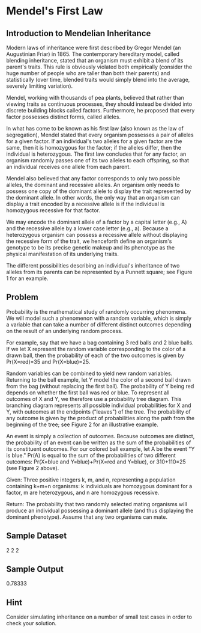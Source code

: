 # Mendel's First Law

## Introduction to Mendelian Inheritance
Modern laws of inheritance were first described by Gregor Mendel (an Augustinian Friar) in 1865. The contemporary hereditary model, called blending inheritance, stated that an organism must exhibit a blend of its parent's traits. This rule is obviously violated both empirically (consider the huge number of people who are taller than both their parents) and statistically (over time, blended traits would simply blend into the average, severely limiting variation).

Mendel, working with thousands of pea plants, believed that rather than viewing traits as continuous processes, they should instead be divided into discrete building blocks called factors. Furthermore, he proposed that every factor possesses distinct forms, called alleles.

In what has come to be known as his first law (also known as the law of segregation), Mendel stated that every organism possesses a pair of alleles for a given factor. If an individual's two alleles for a given factor are the same, then it is homozygous for the factor; if the alleles differ, then the individual is heterozygous. The first law concludes that for any factor, an organism randomly passes one of its two alleles to each offspring, so that an individual receives one allele from each parent.

Mendel also believed that any factor corresponds to only two possible alleles, the dominant and recessive alleles. An organism only needs to possess one copy of the dominant allele to display the trait represented by the dominant allele. In other words, the only way that an organism can display a trait encoded by a recessive allele is if the individual is homozygous recessive for that factor.

We may encode the dominant allele of a factor by a capital letter (e.g., A) and the recessive allele by a lower case letter (e.g., a). Because a heterozygous organism can possess a recessive allele without displaying the recessive form of the trait, we henceforth define an organism's genotype to be its precise genetic makeup and its phenotype as the physical manifestation of its underlying traits.

The different possibilities describing an individual's inheritance of two alleles from its parents can be represented by a Punnett square; see Figure 1 for an example.

## Problem
Probability is the mathematical study of randomly occurring phenomena. We will model such a phenomenon with a random variable, which is simply a variable that can take a number of different distinct outcomes depending on the result of an underlying random process.

For example, say that we have a bag containing 3 red balls and 2 blue balls. If we let X represent the random variable corresponding to the color of a drawn ball, then the probability of each of the two outcomes is given by Pr(X=red)=35 and Pr(X=blue)=25.

Random variables can be combined to yield new random variables. Returning to the ball example, let Y model the color of a second ball drawn from the bag (without replacing the first ball). The probability of Y being red depends on whether the first ball was red or blue. To represent all outcomes of X and Y, we therefore use a probability tree diagram. This branching diagram represents all possible individual probabilities for X and Y, with outcomes at the endpoints ("leaves") of the tree. The probability of any outcome is given by the product of probabilities along the path from the beginning of the tree; see Figure 2 for an illustrative example.

An event is simply a collection of outcomes. Because outcomes are distinct, the probability of an event can be written as the sum of the probabilities of its constituent outcomes. For our colored ball example, let A be the event "Y is blue." Pr(A) is equal to the sum of the probabilities of two different outcomes: Pr(X=blue and Y=blue)+Pr(X=red and Y=blue), or 310+110=25 (see Figure 2 above).

Given: Three positive integers k, m, and n, representing a population containing k+m+n organisms: k individuals are homozygous dominant for a factor, m are heterozygous, and n are homozygous recessive.

Return: The probability that two randomly selected mating organisms will produce an individual possessing a dominant allele (and thus displaying the dominant phenotype). Assume that any two organisms can mate.

## Sample Dataset
2 2 2
## Sample Output
0.78333

## Hint
Consider simulating inheritance on a number of small test cases in order to check your solution.